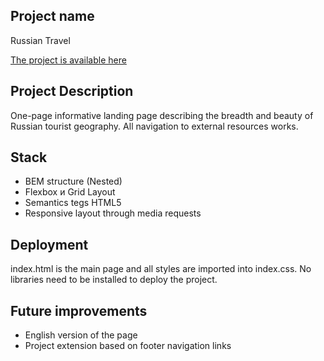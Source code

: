 ## Project name

Russian Travel

[The project is available here](http://russiantravel.surge.sh)

## Project Description

One-page informative landing page describing the breadth and beauty of Russian tourist geography. All navigation to external resources works.

## Stack

+ BEM structure (Nested)
+ Flexbox и Grid Layout
+ Semantics tegs HTML5
+ Responsive layout through media requests

## Deployment

index.html is the main page and all styles are imported into index.css. No libraries need to be installed to deploy the project.

## Future improvements

+ English version of the page
+ Project extension based on footer navigation links
